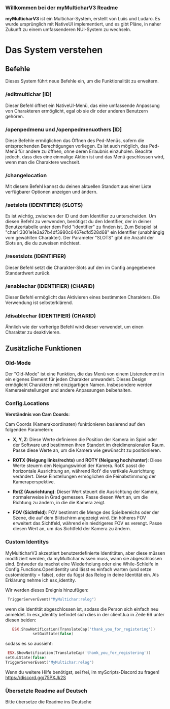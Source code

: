 ### Willkommen bei der myMulticharV3 Readme

**myMulticharV3** ist ein Multichar-System, erstellt von Luiis und Ludaro. Es wurde ursprünglich mit NativeUI implementiert, und es gibt Pläne, in naher Zukunft zu einem umfassenderen NUI-System zu wechseln.

# Das System verstehen

## Befehle

Dieses System führt neue Befehle ein, um die Funktionalität zu erweitern.

### /editmultichar [ID]

Dieser Befehl öffnet ein NativeUI-Menü, das eine umfassende Anpassung von Charakteren ermöglicht, egal ob sie dir oder anderen Benutzern gehören.

### /openpedmenu und /openpedmenuothers [ID]

Diese Befehle ermöglichen das Öffnen des Ped-Menüs, sofern die entsprechenden Berechtigungen vorliegen. Es ist auch möglich, das Ped-Menü für andere zu öffnen, ohne deren Erlaubnis einzuholen. Beachte jedoch, dass dies eine einmalige Aktion ist und das Menü geschlossen wird, wenn man die Charaktere wechselt.

### /changelocation

Mit diesem Befehl kannst du deinen aktuellen Standort aus einer Liste verfügbarer Optionen anzeigen und ändern.

### /setslots (IDENTIFIER) (SLOTS)

Es ist wichtig, zwischen der ID und dem Identifier zu unterscheiden. Um diesen Befehl zu verwenden, benötigst du den Identifier, der in deiner Benutzertabelle unter dem Feld "identifier" zu finden ist. Zum Beispiel ist "char1:3301e1e3a27b4df3980c6467edfd528d68" ein Identifier (unabhängig vom gewählten Charakter). Der Parameter "SLOTS" gibt die Anzahl der Slots an, die du zuweisen möchtest.

### /resetslots (IDENTIFIER)

Dieser Befehl setzt die Charakter-Slots auf den im Config angegebenen Standardwert zurück.

### /enablechar (IDENTIFIER) (CHARID)

Dieser Befehl ermöglicht das Aktivieren eines bestimmten Charakters. Die Verwendung ist selbsterklärend.

### /disablechar (IDENTIFIER) (CHARID)

Ähnlich wie der vorherige Befehl wird dieser verwendet, um einen Charakter zu deaktivieren.

## Zusätzliche Funktionen

### Old-Mode

Der "Old-Mode" ist eine Funktion, die das Menü von einem Listenelement in ein eigenes Element für jeden Charakter umwandelt. Dieses Design ermöglicht Charaktere mit einzigartigen Namen. Insbesondere werden Kameraeinstellungen und andere Anpassungen beibehalten.

### Config.Locations

**Verständnis von Cam Coords**:

Cam Coords (Kamerakoordinaten) funktionieren basierend auf den folgenden Parametern:

- **X, Y, Z**: Diese Werte definieren die Position der Kamera im Spiel oder der Software und bestimmen ihren Standort im dreidimensionalen Raum. Passe diese Werte an, um die Kamera wie gewünscht zu positionieren.

- **ROTX (Neigung links/rechts)** und **ROTY (Neigung hoch/runter)**: Diese Werte steuern den Neigungswinkel der Kamera. RotX passt die horizontale Ausrichtung an, während RotY die vertikale Ausrichtung verändert. Diese Einstellungen ermöglichen die Feinabstimmung der Kameraperspektive.

- **RotZ (Ausrichtung)**: Dieser Wert steuert die Ausrichtung der Kamera, normalerweise in Grad gemessen. Passe diesen Wert an, um die Richtung zu ändern, in die die Kamera zeigt.

- **FOV (Sichtfeld)**: FOV bestimmt die Menge des Spielbereichs oder der Szene, die auf dem Bildschirm angezeigt wird. Ein höheres FOV erweitert das Sichtfeld, während ein niedrigeres FOV es verengt. Passe diesen Wert an, um das Sichtfeld der Kamera zu ändern.

### Custom Identitys

MyMulticharV3 akzeptiert benutzerdefinierte Identitäten, aber diese müssen modifiziert werden, da myMultichar wissen muss, wann sie abgeschlossen sind. Entweder du machst eine Wiederholung oder eine While-Schleife in Config.Functions.OpenIdentity und lässt es einfach warten (und setze customidentity = false), oder du fügst das Relog in deine Identität ein. Als Erklärung nehme ich esx_identity.

Wir werden dieses Ereignis hinzufügen:

```lua
 TriggerServerEvent("MyMultichar:relog")
```

wenn die Identität abgeschlossen ist, sodass die Person sich einfach neu anmeldet. In esx_identity befindet sich dies in der client.lua in Zeile 66 unter diesen beiden:

```lua
   ESX.ShowNotification(TranslateCap('thank_you_for_registering'))
            setGuiState(false)
```

sodass es so aussieht:

```lua
 ESX.ShowNotification(TranslateCap('thank_you_for_registering'))
setGuiState(false)
TriggerServerEvent("MyMultichar:relog")
```

Wenn du weitere Hilfe benötigst, sei frei, im myScripts-Discord zu fragen!
https://discord.gg/75PXJk2S

### Übersetzte Readme auf Deutsch

Bitte übersetze die Readme ins Deutsche